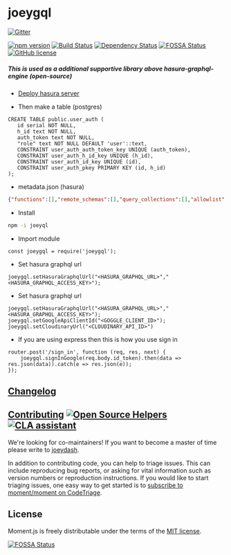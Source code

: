 # joeygql

[![Gitter](https://badges.gitter.im/joeygql/community.svg)](https://gitter.im/joeygql/community?utm_source=badge&utm_medium=badge&utm_campaign=pr-badge)

[![npm version](https://badge.fury.io/js/joeygql.svg)](https://badge.fury.io/js/joeygql)  [![Build Status](https://secure.travis-ci.org/auth0/node-jsonwebtoken.svg?branch=master)](http://travis-ci.org/auth0/node-jsonwebtoken) [![Dependency Status](https://david-dm.org/joeydash/joeygql.svg)](https://david-dm.org/auth0/node-jsonwebtoken) [![FOSSA Status](https://app.fossa.com/api/projects/git%2Bgithub.com%2Fjoeydash%2Fjoeygql.svg?type=shield)](https://app.fossa.com/projects/git%2Bgithub.com%2Fjoeydash%2Fjoeygql?ref=badge_shield) [![GitHub license](https://img.shields.io/github/license/joeydash/joeygql)](https://github.com/joeydash/joeygql/blob/master/LICENSE)

##### This is used as a additional supportive library above hasura-graphql-engine (open-source)

* [Deploy hasura server](https://docs.hasura.io/1.0/graphql/manual/index.html)

* Then make a table (postgres)
 ```postgresql
CREATE TABLE public.user_auth (
	id serial NOT NULL,
	h_id text NOT NULL,
	auth_token text NOT NULL,
	"role" text NOT NULL DEFAULT 'user'::text,
	CONSTRAINT user_auth_auth_token_key UNIQUE (auth_token),
	CONSTRAINT user_auth_h_id_key UNIQUE (h_id),
	CONSTRAINT user_auth_id_key UNIQUE (id),
	CONSTRAINT user_auth_pkey PRIMARY KEY (id, h_id)
);

```

* metadata.json (hasura)
```json
{"functions":[],"remote_schemas":[],"query_collections":[],"allowlist":[],"tables":[{"table":"user_auth","object_relationships":[],"array_relationships":[],"insert_permissions":[{"role":"google","comment":null,"permission":{"set":{},"check":{},"columns":["auth_token","h_id","role"]}}],"select_permissions":[{"role":"google","comment":null,"permission":{"allow_aggregations":false,"columns":["auth_token","h_id","id","role"],"filter":{"h_id":{"_eq":"X-HASURA-USER-H-ID"}}}}],"update_permissions":[{"role":"google","comment":null,"permission":{"set":{},"columns":["auth_token","role"],"filter":{"h_id":{"_eq":"X-HASURA-USER-H-ID"}}}}],"delete_permissions":[],"event_triggers":[]}],"query_templates":[]}
```
* Install 
```bash 
npm -i joeyql
```


* Import module
```node
const joeygql = require('joeygql');
```

* Set hasura graphql url
```node
joeygql.setHasuraGraphqlUrl("<HASURA_GRAPHQL_URL>","<HASURA_GRAPHQL_ACCESS_KEY>");
```

* Set hasura graphql url
```node
joeygql.setHasuraGraphqlUrl("<HASURA_GRAPHQL_URL>","<HASURA_GRAPHQL_ACCESS_KEY>");
joeygql.setGoogleApiClientId("<GOGGLE_CLIENT_ID>");
joeygql.setCloudinaryUrl("<CLOUDINARY_API_ID>")
```

* If you are using express then this is how you use sign in
```node
router.post('/sign_in', function (req, res, next) {
    joeygql.signInGoogle(req.body.id_token).then(data => res.json(data)).catch(e => res.json(e));
});
```


## [Changelog](https://github.com/joeydash/joeygql/wiki/Changelog)

## [Contributing](https://github.com/joeydash/joeygql/blob/master/.github/CONTRIBUTING.md) [![Open Source Helpers](https://www.codetriage.com/joeydash/joeygql/badges/users.svg)](https://www.codetriage.com/joeydash/joeygql) [![CLA assistant](https://cla-assistant.io/readme/badge/joeydash/joeygql)](https://cla-assistant.io/joeydash/joeygql)

We're looking for co-maintainers! If you want to become a master of time please
write to [joeydash](https://github.com/joeydash).

In addition to contributing code, you can help to triage issues. This can include reproducing bug reports, or asking for vital information such as version numbers or reproduction instructions. If you would like to start triaging issues, one easy way to get started is to [subscribe to moment/moment on CodeTriage](https://www.codetriage.com/joeydash/joeygql).


## License

Moment.js is freely distributable under the terms of the [MIT license](https://github.com/joeydash/joeygql/blob/master/LICENSE).

[![FOSSA Status](https://app.fossa.com/api/projects/git%2Bgithub.com%2Fjoeydash%2Fjoeygql.svg?type=large)](https://app.fossa.com/projects/git%2Bgithub.com%2Fjoeydash%2Fjoeygql?ref=badge_large)
